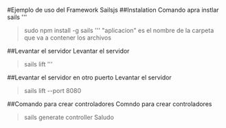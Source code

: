 #Ejemplo de uso del Framework Sailsjs
##Instalation
Comando apra instlar sails
'''
>sudo npm install -g sails
'''
"aplicacion" es el nombre de la carpeta que va a contener los archivos 

##Levantar el servidor
   Levantar el servidor
   >sails lift
   '''

##Levantar el servidor en otro puerto
Levantar el servidor

>sails lift --port 8080

##Comando para crear controladores
Comndo para crear controladores

> sails generate controller Saludo

